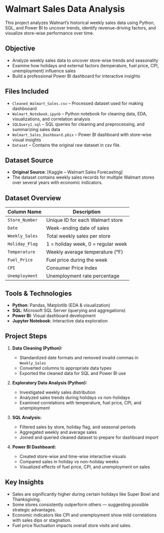 # Walmart Sales Data Analysis

This project analyzes Walmart’s historical weekly sales data using Python, SQL, and Power BI to uncover trends, identify revenue-driving factors, and visualize store-wise performance over time.

## Objective

- Analyze weekly sales data to uncover store-wise trends and seasonality
- Examine how holidays and external factors (temperature, fuel price, CPI, unemployment) influence sales
- Build a professional Power BI dashboard for interactive insights

## Files Included

- `Cleaned_Walmart_Sales.csv` – Processed dataset used for making dashbooard
- `Walmart_Notebook.ipynb` – Python notebook for cleaning data, EDA, visualizations, and correlation analysis
- `SQLQuery1.sql` – SQL queries for cleaning and preprocessing, and summarizing sales data
- `Walmart_Sales_Dashboard.pbix` – Power BI dashboard with store-wise visual insights
- `Dataset` – Contains the original raw dataset in csv file.

## Dataset Source

- **Original Source**: [Kaggle – Walmart Sales Forecasting]
- The dataset contains weekly sales records for multiple Walmart stores over several years with economic indicators.
  
## Dataset Overview

| Column Name      | Description |
|------------------|-------------|
| `Store_Number`   | Unique ID for each Walmart store |
| `Date`           | Week-ending date of sales |
| `Weekly_Sales`   | Total weekly sales per store |
| `Holiday_Flag`   | 1 = holiday week, 0 = regular week |
| `Temperature`    | Weekly average temperature (°F) |
| `Fuel_Price`     | Fuel price during the week |
| `CPI`            | Consumer Price Index |
| `Unemployment`   | Unemployment rate percentage |

## Tools & Technologies

- **Python**: Pandas, Matplotlib (EDA & visualization)
- **SQL**: Microsoft SQL Server (querying and aggregations)
- **Power BI**: Visual dashboard development
- **Jupyter Notebook**: Interactive data exploration

## Project Steps

1. **Data Cleaning (Python):**
   - Standardized date formats and removed invalid commas in `Weekly_Sales`
   - Converted columns to appropriate data types
   - Exported the cleaned data for SQL and Power BI use

2. **Exploratory Data Analysis (Python):**
   - Investigated weekly sales distribution
   - Analyzed sales trends during holidays vs non-holidays
   - Examined correlations with temperature, fuel price, CPI, and unemployment

3. **SQL Analysis:**
   - Filtered sales by store, holiday flag, and seasonal periods
   - Aggregated weekly and average sales
   - Joined and queried cleaned dataset to prepare for dashboard import

4. **Power BI Dashboard:**
   - Created store-wise and time-wise interactive visuals
   - Compared sales in holiday vs non-holiday weeks
   - Visualized effects of fuel price, CPI, and unemployment on sales

## Key Insights

- Sales are significantly higher during certain holidays like Super Bowl and Thanksgiving.
- Some stores consistently outperform others — suggesting possible strategic advantages.
- Economic indicators like CPI and unemployment show mild correlations with sales dips or stagnation.
- Fuel price fluctuation impacts overall store visits and sales.
